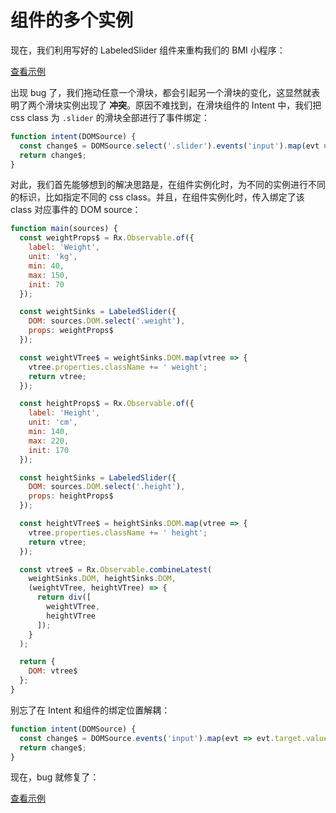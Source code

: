 # 组件的多个实例

现在，我们利用写好的 LabeledSlider 组件来重构我们的 BMI 小程序：

[查看示例](http://jsbin.com/nuhisuy/121/edit?js,output)

出现 bug 了，我们拖动任意一个滑块，都会引起另一个滑块的变化，这显然就表明了两个滑块实例出现了 **冲突**。原因不难找到，在滑块组件的 Intent 中，我们把 css class 为 `.slider` 的滑块全部进行了事件绑定：

```js
function intent(DOMSource) {
  const change$ = DOMSource.select('.slider').events('input').map(evt => evt.target.value);
  return change$;
}
```

对此，我们首先能够想到的解决思路是，在组件实例化时，为不同的实例进行不同的标识，比如指定不同的 css class。并且，在组件实例化时，传入绑定了该 class 对应事件的 DOM source：

```js
function main(sources) {
  const weightProps$ = Rx.Observable.of({
    label: 'Weight',
    unit: 'kg',
    min: 40,
    max: 150,
    init: 70
  });

  const weightSinks = LabeledSlider({
    DOM: sources.DOM.select('.weight'),
    props: weightProps$
  });

  const weightVTree$ = weightSinks.DOM.map(vtree => {
    vtree.properties.className += ' weight';
    return vtree;
  });

  const heightProps$ = Rx.Observable.of({
    label: 'Height',
    unit: 'cm',
    min: 140,
    max: 220,
    init: 170
  });

  const heightSinks = LabeledSlider({
    DOM: sources.DOM.select('.height'),
    props: heightProps$
  });

  const heightVTree$ = heightSinks.DOM.map(vtree => {
    vtree.properties.className += ' height';
    return vtree;
  });

  const vtree$ = Rx.Observable.combineLatest(
    weightSinks.DOM, heightSinks.DOM,
    (weightVTree, heightVTree) => {
      return div([
        weightVTree,
        heightVTree
      ]);
    }
  );

  return {
    DOM: vtree$
  };
}
```

别忘了在 Intent 和组件的绑定位置解耦：

```js
function intent(DOMSource) {
  const change$ = DOMSource.events('input').map(evt => evt.target.value);
  return change$;
}
```

现在，bug 就修复了：

[查看示例](http://jsbin.com/nuhisuy/122/edit?js,output)
